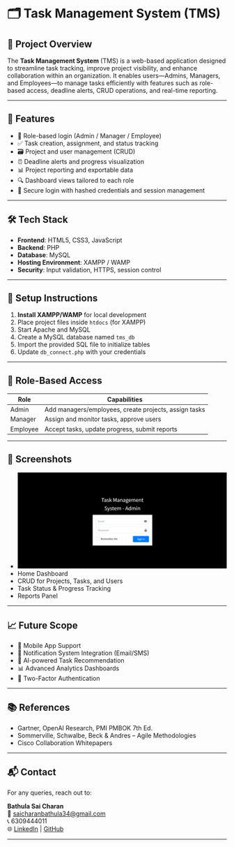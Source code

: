 # 🗂️ Task Management System (TMS)

## 📌 Project Overview

The **Task Management System** (TMS) is a web-based application designed to streamline task tracking, improve project visibility, and enhance collaboration within an organization. It enables users—Admins, Managers, and Employees—to manage tasks efficiently with features such as role-based access, deadline alerts, CRUD operations, and real-time reporting.

---


## 🧠 Features

- 🔐 Role-based login (Admin / Manager / Employee)
- ✅ Task creation, assignment, and status tracking
- 🗃️ Project and user management (CRUD)
- ⏰ Deadline alerts and progress visualization
- 📊 Project reporting and exportable data
- 🔍 Dashboard views tailored to each role
- 🔐 Secure login with hashed credentials and session management

---

## 🛠️ Tech Stack

- **Frontend**: HTML5, CSS3, JavaScript
- **Backend**: PHP
- **Database**: MySQL
- **Hosting Environment**: XAMPP / WAMP
- **Security**: Input validation, HTTPS, session control

---

## 🧪 Setup Instructions

1. **Install XAMPP/WAMP** for local development
2. Place project files inside `htdocs` (for XAMPP)
3. Start Apache and MySQL
4. Create a MySQL database named `tms_db`
5. Import the provided SQL file to initialize tables
6. Update `db_connect.php` with your credentials

---

## 🔐 Role-Based Access

| Role     | Capabilities |
|----------|--------------|
| Admin    | Add managers/employees, create projects, assign tasks |
| Manager  | Assign and monitor tasks, approve users |
| Employee | Accept tasks, update progress, submit reports |

---

## 📸 Screenshots

- ![Login Page](Login.png) 
- Home Dashboard  
- CRUD for Projects, Tasks, and Users  
- Task Status & Progress Tracking  
- Reports Panel


---

## 📈 Future Scope

- 📱 Mobile App Support
- 🔔 Notification System Integration (Email/SMS)
- 🧠 AI-powered Task Recommendation
- 📊 Advanced Analytics Dashboards
- 🔐 Two-Factor Authentication

---

## 📚 References

- Gartner, OpenAI Research, PMI PMBOK 7th Ed.
- Sommerville, Schwalbe, Beck & Andres – Agile Methodologies
- Cisco Collaboration Whitepapers

---


## 📬 Contact

For any queries, reach out to:

**Bathula Sai Charan**  
📧 saicharanbathula34@gmail.com  
📞 6309444011  
🌐 [LinkedIn](https://www.linkedin.com/in/bathula-sai-charan-a91549290) | [GitHub](https://github.com/saicharanbathula)

---

